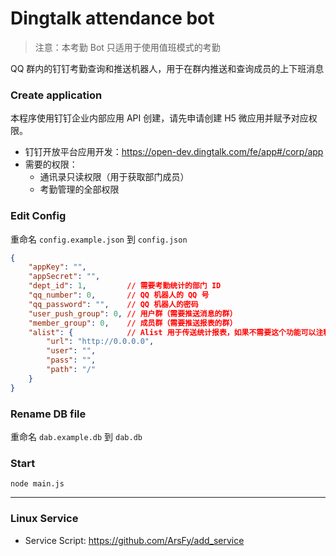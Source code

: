 # Dingtalk attendance bot

> 注意：本考勤 Bot 只适用于使用值班模式的考勤

QQ 群内的钉钉考勤查询和推送机器人，用于在群内推送和查询成员的上下班消息

### Create application

本程序使用钉钉企业内部应用 API 创建，请先申请创建 H5 微应用并赋予对应权限。

- 钉钉开放平台应用开发：https://open-dev.dingtalk.com/fe/app#/corp/app
- 需要的权限：
    - 通讯录只读权限（用于获取部门成员）
    - 考勤管理的全部权限

### Edit Config

重命名 `config.example.json` 到 `config.json`

```json
{
    "appKey": "",
    "appSecret": "",
    "dept_id": 1,         // 需要考勤统计的部门 ID
    "qq_number": 0,       // QQ 机器人的 QQ 号
    "qq_password": "",    // QQ 机器人的密码
    "user_push_group": 0, // 用户群（需要推送消息的群）
    "member_group": 0,    // 成员群（需要推送报表的群）
    "alist": {            // Alist 用于传送统计报表，如果不需要这个功能可以注释相关定时任务
        "url": "http://0.0.0.0",
        "user": "",
        "pass": "",
        "path": "/"
    }
}
```

### Rename DB file

重命名 `dab.example.db` 到 `dab.db`

### Start

```
node main.js
```

-------

### Linux Service

- Service Script: https://github.com/ArsFy/add_service